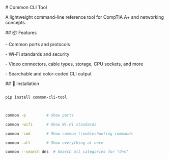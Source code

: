 \# Common CLI Tool



A lightweight command-line reference tool for CompTIA A+ and networking concepts.



\## 📦 Features



\- Common ports and protocols

\- Wi-Fi standards and security

\- Video connectors, cable types, storage, CPU sockets, and more

\- Searchable and color-coded CLI output



\## 🚀 Installation



```bash

pip install common-cli-tool



common -p         # Show ports

common -wifi      # Show Wi-Fi standards

common -cmd       # Show common troubleshooting commands

common -all       # Show everything at once

common --search dns  # Search all categories for "dns"





